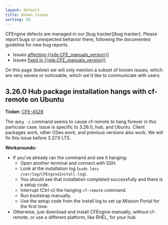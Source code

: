```yaml
---
layout: default
title: Known issues
sorting: 50
---
```


CFEngine defects are managed in our [bug tracker][bug tracker].
Please report bugs or unexpected behavior there, following the documented guideline for new bug reports.

- Issues [affecting {{site.CFE_manuals_version}}](https://northerntech.atlassian.net/issues/?jql=project+in+%28ENT%2C+CFE%29+AND+affectedVersion+%7E+%22{{site.CFE_manuals_version}}.*%22+AND+status+not+in+%28+%22Rejected%22%29)
- Issues [fixed in {{site.CFE_manuals_version}}](https://northerntech.atlassian.net/issues/?jql=project+in+%28ENT%2C+CFE%29+AND+fixVersion+%7E+%22{{site.CFE_manuals_version}}.*%22)

On this page (below) we will only mention a subset of known issues, which are very severe or noticeable, which we'd like to communicate with users.

## 3.26.0 Hub package installation hangs with cf-remote on Ubuntu

**Ticket:** [CFE-4528](https://northerntech.atlassian.net/browse/CFE-4528)

The `dpkg -i` command seems to cause cf-remote to hang forever in this particular case.
Issue is specific to 3.26.0, hub, and Ubuntu.
Client packages work, other OSes work, and previous versions also work.
We will fix this issue before 3.27.0 LTS.

**Workarounds:**

- If you've already ran the command and see it hanging:
  - Open another terminal and connect with SSH.
  - Look at the installation log (`sudo less /var/log/CFEngineInstall.log`).
  - You should see that installation completed successfully and there is a setup code.
  - Interrupt (Ctrl-c) the hanging `cf-remote` command.
  - Run bootstrap manually.
  - Use the setup code from the install log to set up Mission Portal for the first time.
- Otherwise, just download and install CFEngine manually, without cf-remote, or use a different platform, like RHEL, for your hub.
